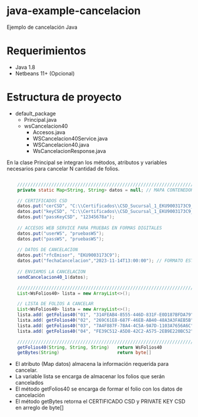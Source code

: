 # java-example-cancelacion
Ejemplo de cancelación Java 

# Requerimientos
* Java 1.8
* Netbeans 11+ (Opcional)

# Estructura de proyecto
- default_package
  - Principal.java
  - wsCancelacion40
    - Accesos.java
    - WSCancelacion40Service.java
    - WSCancelacion40.java
    - WsCancelacionResponse.java

En la clase Principal se integran los métodos, atributos y variables necesarios para cancelar N cantidad de folios.

```java

    ///////////////////////////////////////////////////////////////////////////////////////////////////
    private static Map<String, String> datos = null; // MAPA CONTENEDOR DE LOS DATOS CANCELACION

    // CERTIFICADOS CSD
    datos.put("cerCSD", "C:\\Certificados\\CSD_Sucursal_1_EKU9003173C9_20230517_223850.cer");
    datos.put("keyCSD", "C:\\Certificados\\CSD_Sucursal_1_EKU9003173C9_20230517_223850.key");
    datos.put("passKeyCSD", "12345678a");
    
    // ACCESOS WEB SERVICE PARA PRUEBAS EN FORMAS DIGITALES
    datos.put("userWS", "pruebasWS");
    datos.put("passWS", "pruebasWS");
    
    // DATOS DE CANCELACION
    datos.put("rfcEmisor", "EKU9003173C9");
    datos.put("fechaCancelacion","2023-11-14T13:00:00"); // FORMATO ESTANDAR ISO-8601
    
    // ENVIAMOS LA CANCELACION
    sendCancelacion40_1(datos);

    ///////////////////////////////////////////////////////////////////////////////////////////////////
    List<WsFolios40> lista = new ArrayList<>();

    // LISTA DE FOLIOS A CANCELAR 
    List<WsFolios40> lista = new ArrayList<>();
    lista.add( getFolios40("01", "314FEAB4-8555-446D-831F-E0D187BFDA79", "04588850-B709-430F-9466-82C9541ADEBB") );
    lista.add( getFolios40("02", "269C61E8-687F-46EB-AB40-48A3A3FAEB5B", "") );
    lista.add( getFolios40("03", "7A4F887F-78A4-4C5A-9A7D-1103A7656A6C", "") );
    lista.add( getFolios40("04", "FE39C512-A5D8-42C2-A575-2EB9E220BC52", "") );

    ///////////////////////////////////////////////////////////////////////////////////////////////////
    getFolios40(String, String, String)   return WsFolios40
    getBytes(String)                      return byte[]

```

* El atributo (Map datos) almacena la información requerida para cancelar.
* La variable lista se encarga de almacenar los folios que serán cancelados
* El método getFolios40 se encarga de formar el folio con los datos de cancelación
* El método getBytes retorna el CERTIFICADO CSD y PRIVATE KEY CSD en arreglo de byte[]

